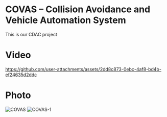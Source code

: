 # COVAS – Collision Avoidance and Vehicle Automation System
This is our CDAC  project

# Video

https://github.com/user-attachments/assets/2dd8c873-0ebc-4af8-bd4b-ef24635d2ddc




# Photo
![COVAS](https://github.com/user-attachments/assets/cd1ded88-4478-42e4-b477-3780012d2ae3)
![COVAS-1](https://github.com/user-attachments/assets/0f05d4e4-977a-4a3d-ad8f-31c37a424af9)

